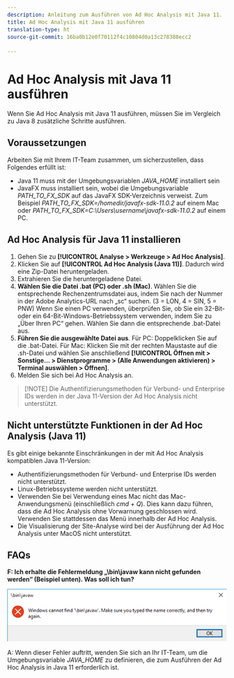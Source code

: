 ```yaml
---
description: Anleitung zum Ausführen von Ad Hoc Analysis mit Java 11.
title: Ad Hoc Analysis mit Java 11 ausführen
translation-type: ht
source-git-commit: 16ba0b12e0f70112f4c10804d0a13c278388ecc2

---
```



# Ad Hoc Analysis mit Java 11 ausführen

Wenn Sie Ad Hoc Analysis mit Java 11 ausführen, müssen Sie im Vergleich zu Java 8 zusätzliche Schritte ausführen.

## Voraussetzungen

Arbeiten Sie mit Ihrem IT-Team zusammen, um sicherzustellen, dass Folgendes erfüllt ist:

* Java 11 muss mit der Umgebungsvariablen *JAVA_HOME* installiert sein
* JavaFX muss installiert sein, wobei die Umgebungsvariable *PATH_TO_FX_SDK* auf das JavaFX SDK-Verzeichnis verweist. Zum Beispiel *PATH_TO_FX_SDK=/homedir/javafx-sdk-11.0.2* auf einem Mac oder *PATH_TO_FX_SDK=C:\Users\username\javafx-sdk-11.0.2* auf einem PC.

## Ad Hoc Analysis für Java 11 installieren

1. Gehen Sie zu **[!UICONTROL Analyse > Werkzeuge > Ad Hoc Analysis]**.
1. Klicken Sie auf **[!UICONTROL Ad Hoc Analysis (Java 11)]**. Dadurch wird eine Zip-Datei heruntergeladen.
1. Extrahieren Sie die heruntergeladene Datei.
1. **Wählen Sie die Datei .bat (PC) oder .sh (Mac)**. Wählen Sie die entsprechende Rechenzentrumsdatei aus, indem Sie nach der Nummer in der Adobe Analytics-URL nach „sc“ suchen. (3 = LON, 4 = SIN, 5 = PNW) Wenn Sie einen PC verwenden, überprüfen Sie, ob Sie ein 32-Bit- oder ein 64-Bit-Windows-Betriebssystem verwenden, indem Sie zu „Über Ihren PC“ gehen. Wählen Sie dann die entsprechende .bat-Datei aus.
1. **Führen Sie die ausgewählte Datei aus**. Für PC: Doppelklicken Sie auf die .bat-Datei. Für Mac: Klicken Sie mit der rechten Maustaste auf die .sh-Datei und wählen Sie anschließend **[!UICONTROL Öffnen mit > Sonstige...  > Dienstprogramme > (Alle Anwendungen aktivieren) > Terminal auswählen > Öffnen]**.
1. Melden Sie sich bei Ad Hoc Analysis an.

> [!NOTE] Die Authentifizierungsmethoden für Verbund- und Enterprise IDs werden in der Java 11-Version der Ad Hoc Analysis nicht unterstützt.

## Nicht unterstützte Funktionen in der Ad Hoc Analysis (Java 11)

Es gibt einige bekannte Einschränkungen in der mit Ad Hoc Analysis kompatiblen Java 11-Version:

* Authentifizierungsmethoden für Verbund- und Enterprise IDs werden nicht unterstützt.
* Linux-Betriebssysteme werden nicht unterstützt.
* Verwenden Sie bei Verwendung eines Mac nicht das Mac-Anwendungsmenü (einschließlich *cmd + Q*). Dies kann dazu führen, dass die Ad Hoc Analysis ohne Vorwarnung geschlossen wird. Verwenden Sie stattdessen das Menü innerhalb der Ad Hoc Analysis.
* Die Visualisierung der Site-Analyse wird bei der Ausführung der Ad Hoc Analysis unter MacOS nicht unterstützt.

## FAQs

**F: Ich erhalte die Fehlermeldung „\bin\javaw kann nicht gefunden werden“ (Beispiel unten). Was soll ich tun?**

![](/help/analyze/ad-hoc-analysis/assets/error-java.png)

A: Wenn dieser Fehler auftritt, wenden Sie sich an Ihr IT-Team, um die Umgebungsvariable *JAVA_HOME* zu definieren, die zum Ausführen der Ad Hoc Analysis in Java 11 erforderlich ist.
